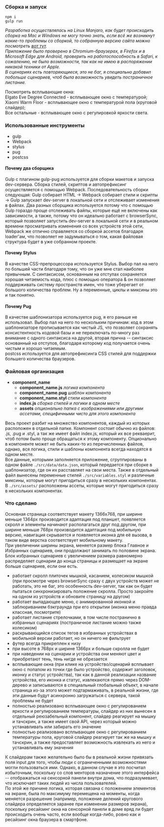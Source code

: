 ### Сборка и запуск
```
npm i
gulp run
```
*Разработка осуществлялась на Linux Manjaro, как будет происходить сборка на Mac и Windows не могу точно знать, если всё же возникнут какие-то проблемы со сборкой, то собранную версию сайта можно посмотреть [вот тут](https://public-gjzfuxqezu.now.sh/).*  
*Приложение было проверено в Chromium-браузерах, в Firefox и в Microsoft Edge для Android, проверить на работоспособность в Safari, к сожалению, не было возможности, так как не имею в распоряжении никакой техники от Apple.*  
*В сценариях есть повторяющиеся, это не баг, я специально добавил побольше сценариев, чтоб была возможность увидеть постраничное листание.*  

Посмотреть всплывающие окна:  
Elgato Eve Degree Connected - всплывающее окно с температурой;  
Xiaomi Warm Floor - всплывающее окно с температурой пола (круговой слайдер);  
Все остальные - всплывающее окно с регулировкой яркости света.  

### Использованные инструменты
- gulp
- Webpack
- stylus
- pug
- postcss  

#### Почему два сборщика
Gulp с плагином gulp-pug используется для сборки макетов и запуска dev-сервера. Сборка стилей, скриптов и автопрефиксинг осуществляется с помощью Webpack. Последовательность сборки следующая: Gulp собирает HTML -> Webpack собирает стили и скрипты -> Gulp запускает dev-server в локальной сети и отслеживает изменения в файлах. Два разных сборщика используется потому что с помощью Gulp гораздо проще отслеживать файлы, которые ещё не включены как зависимости, а также, потому что он идеально работает с browserSync, который позволяет запустить dev-server в локальной сети и в реальном времени просматривать изменения со всех устройств этой сети, Webpack же отлично справляется со сборкой ассетов благодаря loader'ам, что позволяет не задумываться о том, какая файловая структура будет в уже собранном проекте.  
#### Почему Stylus
В качестве CSS-препроцессора используется Stylus. Выбор пал на него по большей части благодаря тому, что он уже мне стал наиболее привычным. С синтаксисом, основанным на отступах сохраняется хорошая читаемость кода, плюс с помощью оператора & он позволяет поддерживать систему пространств имен, что тоже уберегает от большого количества проблем. Ну а переменные, циклы и миксины это и так понятно.  
#### Почему Pug 
В качестве шаблонизатора используется pug, я его раньше не использовал. Выбор пал на него по нескольким причинам: код в этом шаблонизаторе прописывается как чистый JS, что позволяет сохранять консистентность кодовой базы и не переключать по-многу раз внимание с одного синтаксиса на другой, вторая прична -- синтаксис основанный на отступов, благодаря которому код получается очень чистым и хорошо читаемым.  
postcss используется для автопрефиксинга CSS стилей для поддержки большего количества браузеров. 

### Файловая организация
* **component_name**
  * **component_name.js** *логика компонента*
  * **component_name.pug** *шаблон компонента*
  * **component_name.styl** *стили компонента*
  * **index.js** *сборка стилей и логики в одном месте*
  * **assets** *опционально папка с изображениями или другими ассетами, специфичными чисто для этого компонента*

Весь проект разбит на множество компонентов, каждый из которых расположен в отдельной папке. Компонент состоит обычно из файлов: .js, .pug и .styl, а так же имеет файл index.js, который их все рекваерит, чтоб потом было проще обращаться к этому компоненту. Опционально в компоненте может не быть каких-то из перечисленных файлов, однако, вся логика, стили и шаблоны компонента всегда находятся в одном месте.  
Все данные, которыми заполняется приложение, сгруппированы в одном файле `./src/data/data.json`, который передается при сборке в шаблонизатор, где он их расставляет на свои места. Также в отдельный файл вынесены переменные стилей `./src/variables.styl` и различные миксины, которые могут пригодиться сразу в нескольких компонентах. В `./src/assets/` расположены ассеты, которые могут пригодиться сразу в нескольких компонентах.

### Что сделано
Основная страница соответствует макету 1366x768, при ширине меньше 1364px производится адаптация под планшет, появляется скролл и элементы начинают располагаться друг под другом, при ширине меньше 768px производится адаптация под мобильную версию, навигация скрывается и появляется иконка для её вызова, в таком виде верстка соответствует мобильному макету.  
При увеличении ширины экрана, меняется размер блока Главное и Избранных сценариев, они продолжают занимать по половине экрана. Блок избранных сценариев с увеличением размера равномерно распределяет сценарии до конца страницы и размещает на экране больше сценариев, если они есть.  
- работает скролл плиточек мышкой, касанием, колесиком мышкой (при просмотре через browserSync сразу с двух устройств может не работать, это не баг, это особенность dev-server, так как он будет пытаться синхронизировать положение скролла. Просто закройте на одном из устройств и обновите страницу на другом)
- работает выпадающее меню, с анимированной иконкой и заблюриванием бэкграунда при его открытии (иконка меню правда классная, посмотрите)
- работает листание стрелочками, в том числе постранично в избранных сценариях (постраничное листание можно также колесиком)
- раскрывающийся список тегов в избранных устройствах в мобильной версии работает, но он ничего не фильтрует  
- футер всегда прикреплен к низу
- при высоте в 768px и ширине 1366px и больше скролла не будет
- при наведении на сценарии и устройства они меняют цвет и приобретают тень, тень нигде не обрезается
- всплывающие окна (при клике на устройство/сценарий всплывает окно с попапом из точки где было устройство, содержит заголовок, иконку и статус устройства), так как в данной реализации название устройства, его иконка и статус, извлекаются прямо через DOM-дерево и записываются в специальный глобальный объект, в начале страница из-за этого может подтармаживать, в реальной жизни, где эти данные будут асинхронно загружаться с сервера, такой проблемы не будет
- полностью реализовано всплывающее окно с регулированием яркости и регулированием температуры, слайдер из них вынесен в отдельный реюзабельный компонент, слайдер реагирует на мышку и тачскрин, а также имеет свой API, через который можно устанавливать или забирать его значение
- полностью реализовано всплывающее окно с регулированием температуры пола, круговой слайдер реагирует так же на мышку и тачскрин, а также предоставляет возможность извлекать из него и устанавливать ему значения  

К слайдерам также желательно было бы в реальной жизни привязать поля input для того, чтобы люди с ограниченными возможностями могли пользоваться ими. Однако, в данном случае я это посчитал избыточным, поскольку со слов менторов назначение этого интерфейса -- отображаться на сенсорной панели внутри дома, что подразумевает, что исключает таких людей из числа пользователей.  
По этой же причине логика, которая связана с положением элементов на экране, была по максимуму перемещена на моменты, когда меняется разрешение (например, положение делений кругового слайдера определяется заранее при изменении размеров экрана), поскольку ресайзинг окна на сенсорной панели в доме вряд ли будет происходить очень часто, если вообще когда-либо, ровно как и ресайзинг окна браузера в смартфоне. 


